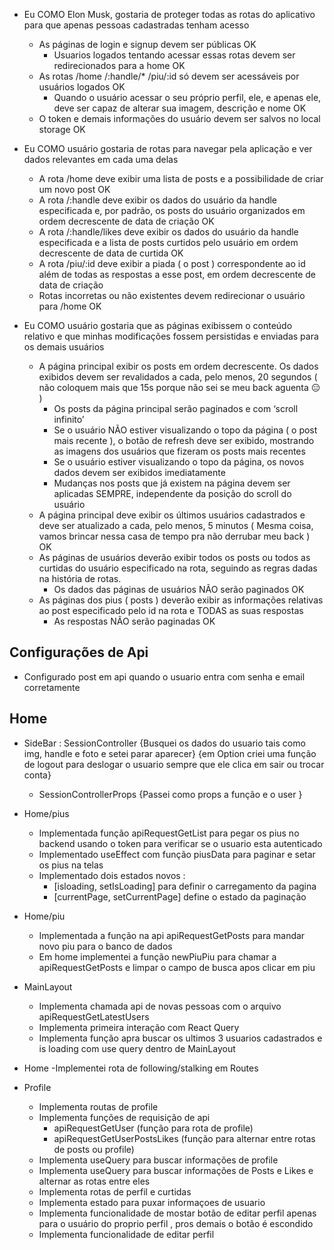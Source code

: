 - Eu COMO Elon Musk, gostaria de proteger todas as rotas do aplicativo para que apenas pessoas cadastradas tenham acesso

  - As páginas de login e signup devem ser públicas  OK
    - Usuarios logados tentando acessar essas rotas devem ser redirecionados para a home  OK
  - As rotas /home /:handle/\* /piu/:id só devem ser acessáveis por usuários logados OK
    - Quando o usuário acessar o seu próprio perfil, ele, e apenas ele, deve ser capaz de alterar sua imagem, descrição e nome OK
  - O token e demais informações do usuário devem ser salvos no local storage OK

- Eu COMO usuário gostaria de rotas para navegar pela aplicação e ver dados relevantes em cada uma delas

  - A rota /home deve exibir uma lista de posts e a possibilidade de criar um novo post OK
  - A rota /:handle deve exibir os dados do usuário da handle especificada e, por padrão, os posts do usuário organizados em ordem decrescente de data de criação OK
  - A rota /:handle/likes deve exibir os dados do usuário da handle especificada e a lista de posts curtidos pelo usuário em ordem decrescente de data de curtida OK
  - A rota /piu/:id deve exibir a piada ( o post ) correspondente ao id além de todas as respostas a esse post, em ordem decrescente de data de criação 
  - Rotas incorretas ou não existentes devem redirecionar o usuário para /home OK

- Eu COMO usuário gostaria que as páginas exibissem o conteúdo relativo e que minhas modificações fossem persistidas e enviadas para os demais usuários

  - A página principal exibir os posts em ordem decrescente. Os dados exibidos devem ser revalidados a cada, pelo menos, 20 segundos ( não coloquem mais que 15s porque não sei se meu back aguenta 😑 ) 
    - Os posts da página principal serão paginados e com ‘scroll infinito’ 
    - Se o usuário NÃO estiver visualizando o topo da página ( o post mais recente ), o botão de refresh deve ser exibido, mostrando as imagens dos usuários que fizeram os posts mais recentes
    - Se o usuário estiver visualizando o topo da página, os novos dados devem ser exibidos imediatamente
    - Mudanças nos posts que já existem na página devem ser aplicadas SEMPRE, independente da posição do scroll do usuário
  - A página principal deve exibir os últimos usuários cadastrados e deve ser atualizado a cada, pelo menos, 5 minutos ( Mesma coisa, vamos brincar nessa casa de tempo pra não derrubar meu back ) OK
  - As páginas de usuários deverão exibir todos os posts ou todos as curtidas do usuário especificado na rota, seguindo as regras dadas na história de rotas.
    - Os dados das páginas de usuários NÃO serão paginados OK
  - As páginas dos pius ( posts ) deverão exibir as informações relativas ao post especificado pelo id na rota e TODAS as suas respostas
    - As respostas NÃO serão paginadas OK





## Configurações de Api

- Configurado post em api quando o usuario entra com senha e email corretamente 

## Home 

- SideBar :  SessionController {Busquei os dados do usuario tais como img, handle e foto e setei parar aparecer} {em Option criei uma função de logout para deslogar o usuario sempre que ele clica em sair ou trocar conta}
  - SessionControllerProps {Passei como props a função e o user }


- Home/pius
    - Implementada função apiRequestGetList para pegar os pius no backend usando o token para verificar se o usuario esta autenticado
    - Implementado useEffect com função piusData para paginar e setar os pius na telas 
    - Implementado dois estados novos :
        - [isloading, setIsLoading] para definir o carregamento da pagina
        - [currentPage, setCurrentPage] define o estado da paginação


- Home/piu
    - Implementada a função na api apiRequestGetPosts para mandar novo piu para o banco de dados 
    - Em home implementei a função newPiuPiu para chamar a apiRequestGetPosts e limpar o campo de busca apos clicar em piu 


- MainLayout
    - Implementa chamada api de novas pessoas com o arquivo apiRequestGetLatestUsers
    - Implementa primeira interação com React Query
    - Implementa função apra buscar os ultimos 3 usuarios cadastrados e is loading com use query dentro de MainLayout

- Home 
  -Implementei rota de following/stalking em Routes


- Profile 
  - Implementa routas de profile
  - Implementa funções de requisição de api 
      - apiRequestGetUser (função para rota de profile)
      - apiRequestGetUserPostsLikes (função para alternar entre rotas de posts ou profile)
  - Implementa useQuery para buscar informações de profile
  - Implementa useQuery para buscar informações de Posts e Likes e alternar as rotas entre eles 
  - Implementa rotas de perfil e curtidas
  - Implementa estado para puxar informaçoes de usuario
  - Implementa funcionalidade de mostar botão de editar perfil apenas para o usuário do proprio perfil , pros demais o botão é escondido
  - Implementa funcionalidade de editar perfil